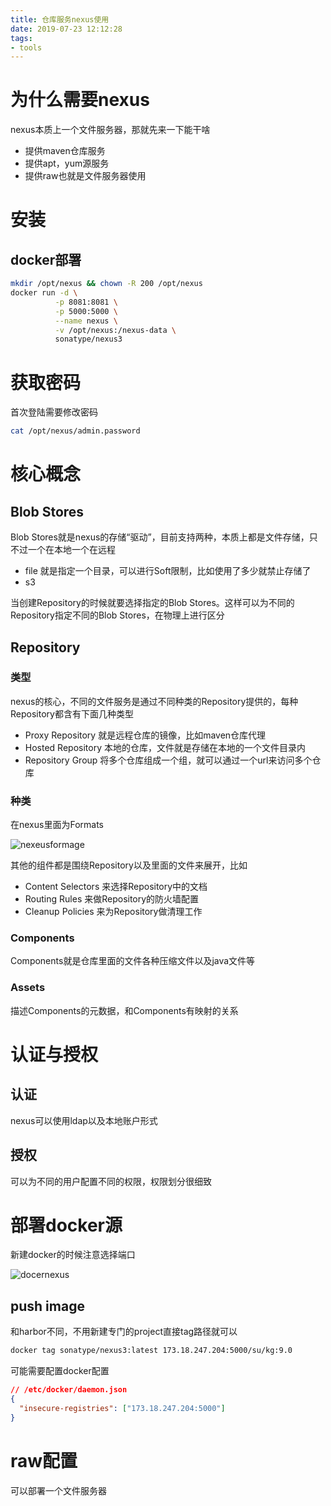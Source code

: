 ```yaml
---
title: 仓库服务nexus使用
date: 2019-07-23 12:12:28
tags:
- tools
---
```


# 为什么需要nexus

nexus本质上一个文件服务器，那就先来一下能干啥

- 提供maven仓库服务
- 提供apt，yum源服务
- 提供raw也就是文件服务器使用

<!--more-->

# 安装

## docker部署

```bash
mkdir /opt/nexus && chown -R 200 /opt/nexus
docker run -d \
          -p 8081:8081 \
          -p 5000:5000 \
          --name nexus \
          -v /opt/nexus:/nexus-data \
          sonatype/nexus3
```

# 获取密码

首次登陆需要修改密码

```bash
cat /opt/nexus/admin.password
```

# 核心概念

## Blob Stores

Blob Stores就是nexus的存储“驱动”，目前支持两种，本质上都是文件存储，只不过一个在本地一个在远程

- file 就是指定一个目录，可以进行Soft限制，比如使用了多少就禁止存储了
- s3

当创建Repository的时候就要选择指定的Blob Stores。这样可以为不同的Repository指定不同的Blob Stores，在物理上进行区分

## Repository

### 类型

nexus的核心，不同的文件服务是通过不同种类的Repository提供的，每种Repository都含有下面几种类型

- Proxy Repository 就是远程仓库的镜像，比如maven仓库代理
- Hosted Repository 本地的仓库，文件就是存储在本地的一个文件目录内
- Repository Group 将多个仓库组成一个组，就可以通过一个url来访问多个仓库

### 种类

在nexus里面为Formats

![nexeusformage](https://qiniu.li-rui.top/nexeusformage.png)

其他的组件都是围绕Repository以及里面的文件来展开，比如

- Content Selectors 来选择Repository中的文档
- Routing Rules 来做Repository的防火墙配置
- Cleanup Policies 来为Repository做清理工作

### Components

Components就是仓库里面的文件各种压缩文件以及java文件等

### Assets

描述Components的元数据，和Components有映射的关系

# 认证与授权

## 认证

nexus可以使用ldap以及本地账户形式

## 授权

可以为不同的用户配置不同的权限，权限划分很细致

# 部署docker源

新建docker的时候注意选择端口

![docernexus](https://qiniu.li-rui.top/docernexus.png)

## push image

和harbor不同，不用新建专门的project直接tag路径就可以

```bash
docker tag sonatype/nexus3:latest 173.18.247.204:5000/su/kg:9.0
```

可能需要配置docker配置

```json
// /etc/docker/daemon.json
{
  "insecure-registries": ["173.18.247.204:5000"]
}
```

# raw配置

可以部署一个文件服务器

